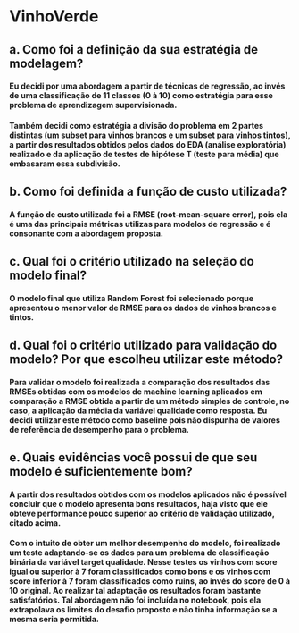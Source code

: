 # VinhoVerde

## a. Como foi a definição da sua estratégia de modelagem?
#### Eu decidi por uma abordagem a partir de técnicas de regressão, ao invés de uma classificação de 11 classes (0 à 10) como estratégia para esse problema de aprendizagem supervisionada.
#### Também decidi como estratégia a divisão do problema em 2 partes distintas (um subset para vinhos brancos e um subset para vinhos tintos), a partir dos resultados obtidos pelos dados do EDA (análise exploratória) realizado e da aplicação de testes de hipótese T (teste para média) que embasaram essa subdivisão.
## b. Como foi definida a função de custo utilizada?
#### A função de custo utilizada foi a RMSE (root-mean-square error), pois ela é uma das principais métricas utilizas para modelos de regressão e é consonante com a abordagem proposta.
## c. Qual foi o critério utilizado na seleção do modelo final?
#### O modelo final que utiliza Random Forest foi selecionado porque apresentou o menor valor de RMSE para os dados de vinhos brancos e tintos.
## d. Qual foi o critério utilizado para validação do modelo? Por que escolheu utilizar este método?
#### Para validar o modelo foi realizada a comparação dos resultados das RMSEs obtidas com os modelos de machine learning aplicados em comparação a RMSE obtida a partir de um método simples de controle, no caso, a aplicação da média da variável qualidade como resposta. Eu decidi utilizar este método como baseline pois não dispunha de valores de referência de desempenho para o problema.
## e. Quais evidências você possui de que seu modelo é suficientemente bom?
#### A partir dos resultados obtidos com os modelos aplicados não é possível concluir que o modelo apresenta bons resultados, haja visto que ele obteve performance pouco superior ao critério de validação utilizado, citado acima.
#### Com o intuito de obter um melhor desempenho do modelo, foi realizado um teste adaptando-se os dados para um problema de classificação binária da variável target qualidade. Nesse testes os vinhos com score igual ou superior à 7 foram classificados como bons e os vinhos com score inferior à 7 foram classificados como ruins, ao invés do score de 0 à 10 original. Ao realizar tal adaptação os resultados foram bastante satisfatórios. Tal abordagem não foi incluída no notebook, pois ela extrapolava os limites do desafio proposto e não tinha informação se a mesma seria permitida.  
